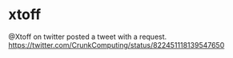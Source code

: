 # xtoff
@Xtoff on twitter posted a tweet with a request. https://twitter.com/CrunkComputing/status/822451118139547650
